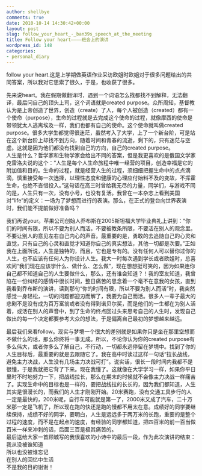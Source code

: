 ```yaml
---
author: shellbye
comments: true
date: 2010-10-14 14:30:42+00:00
layout: post
slug: follow_your_heart_-_ban39s_speech_at_the_meeting
title: Follow your heart————班会上的演讲
wordpress_id: 148
categories:
- personal_diary
---
```


follow your heart.这是上学期做英语作业采访欧姐时欧姐对于很多问题给出的共同答案，所以我对它思索了很久，于是，也收获了很多。  
  
先来说heart。我在假期做翻译时，遇到一个词语怎么找都找不到解释，无法翻译，最后问自己的顶头上司，这个词语就是created purpose。众所周知，基督教认为是上帝创造了世界，创造（create）了人，每个人被创造（created）都有一个使命（purpose），生命的过程就是去完成这个使命的过程，就像摩西的使命是带领犹太人逃离埃及一样，我们也都有自己的使命。这个使命就叫做created purpose。很多大学生都觉得很迷茫，虽然考入了大学，上了一个新台阶，可是站在这个新台阶上却找不到方向，随着时间和青春的流逝，剩下的，只有迷茫与空虚。这就是因为他们都没有找到自己的方向，自己的created purpose。  
人生是什么？哲学家和生物学家会给出不同的答案，但是我更喜欢的是俄国文学家克雷洛夫说的这个：“人生是每个人生命旅程中唯一经营的项目，创造幸福是它的附加值和目的。生命的过程，就是经营人生的过程，须细细把握生命中的点点滴滴，慎重接受每一次选择，以理性态度和健康的心理应付始料不及的变故，不挥霍生命，也绝不吝惜投入。”这句话在高三时曾给我无尽的力量，同学们，与游戏不同的是，人生只有一次，没有小号，也没有复活。我曾在一本杂志上看到美国对“life”的定义：一场为了梦想而进行的表演。那么，在正式的登台向世界表演时，我们能不提前做好准备吗？  
  
我们再说your。苹果公司创始人乔布斯在2005斯坦福大学毕业典礼上讲到：“你们的时间有限，所以不要为别人而活。不要被教条所限，不要活在别人的观念里。不要让别人的意见左右自己内心的声音。最重要的是，勇敢的去追随自己的心灵和直觉，只有自己的心灵和直觉才知道你自己的真实想法，其他一切都是次要。”正如我在上面所说，人生是独特的，而且，它也是专有的。没有任何人可以替你过你的人生，也不应该有任何人为你设计人生。我大一时每次遇到学长或者欧姐时，总喜欢问“我们现在应该学什么、做什么、怎么做”，现在想想挺可笑的，因为如果连你自己都不知道自己的人生要做什么，那么，还有谁会知道？！我的室友知道，我曾陷在一份纠结的感情中很长时间，整日痛苦的思念着一个毫不在意我的女孩，直到我看到乔布斯的演讲，读到那句“你的时间有限，所以不要为别人而活”时，我突然感觉一身轻松，一切的问题都迎刃而解了，我要为自己而活。很多人一辈子最大的悲剧不是没有成为百万富翁或者没有得到诺贝尔奖，而是他们的一生都在为别人活着，或活在别人的声音中，到了生命的终点回过头来思考自己的人生时，发现自己做出的每一个决定都要参考大众的想法，于是偏离自己最初的梦想越来越远。  
  
最后我们来看follow。现实与梦境一个很大的差别就是如果你只是坐在那里空想而不做什么的话，那么你终将一事无成。所以，不论你认为你的created purpose有多么伟大，或者你多么了解自己，不行动，一切都永远停留在梦境中。找到了你的人生目标后，最重要的就是去跟随它了。我在高中时读过这样一句话“拉长战线，避免主力决战，人生没有几场主力决战可打”。说实话，很长一段时间内我都不是很懂，于是我就把它背了下来。现在我懂了。这就像在大学学习一样，如果你平日里时不时地努力一下，把战线拉长，那么在期末的时候就不会像主力决战一样痛苦了。实现生命中的目标也是一样的，要把战线拉的长长的，因为我们都知道，人生其实是很漫长的，而我们的人生才刚刚开始。20米赛跑，没有交通工具步行的人一定是最快的，200米呢，自行车可能就是第一了，2000米又成了汽车，二十万米那一定是飞机了，所以现在跑的快还是跑的慢都不用太在意。成绩好的同学要继续保持，成绩不好的同学，要明白，人生是远远多于两万米的长跑，重要的是整个过程的速度，而不是在起点的速度，有经验的同学都知道，把四百米的前一百当做百米一样来冲刺的话，后面三百是极其痛苦的。  
最后送给大家一首顾城写的我很喜欢的小诗中的最后一段，作为此次演讲的结束：我从没被谁知道  
所以也没被谁忘记  
在别人的回忆中生活  
不是我的目的谢谢！
